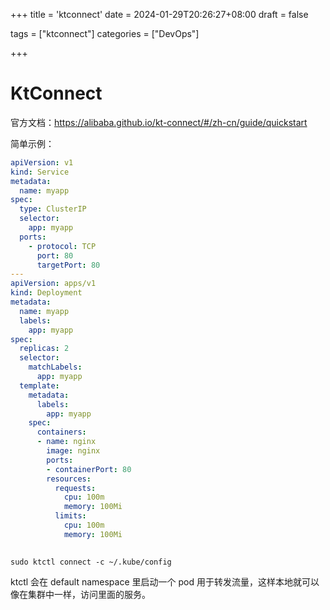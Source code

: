 +++
title = 'ktconnect'
date = 2024-01-29T20:26:27+08:00
draft = false

tags = ["ktconnect"]
categories = ["DevOps"]

+++
# KtConnect

官方文档：https://alibaba.github.io/kt-connect/#/zh-cn/guide/quickstart

简单示例：
```yaml
apiVersion: v1
kind: Service
metadata:
  name: myapp
spec:
  type: ClusterIP
  selector:
    app: myapp
  ports:
    - protocol: TCP
      port: 80
      targetPort: 80
---
apiVersion: apps/v1
kind: Deployment
metadata:
  name: myapp
  labels:
    app: myapp
spec:
  replicas: 2
  selector:
    matchLabels:
      app: myapp
  template:
    metadata:
      labels:
        app: myapp
    spec:
      containers:
      - name: nginx
        image: nginx 
        ports:
        - containerPort: 80
        resources:
          requests:
            cpu: 100m
            memory: 100Mi
          limits:
            cpu: 100m
            memory: 100Mi  
 
```

```shell     
sudo ktctl connect -c ~/.kube/config
```

ktctl 会在 default namespace 里启动一个 pod 用于转发流量，这样本地就可以像在集群中一样，访问里面的服务。